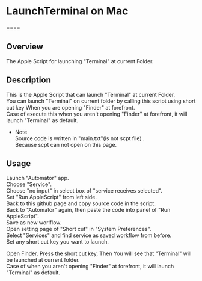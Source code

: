 # LaunchTerminal on Mac
====

## Overview
The Apple Script for launching "Terminal" at current Folder.

## Description
This is the Apple Script that can launch "Terminal" at current Folder.  
You can launch "Terminal" on current folder by calling this script using short cut key When you are opening "Finder" at forefront.  
Case of execute this when you aren't opening "Finder" at forefront, it will launch "Terminal" as default.



* Note  
Source code is written in "main.txt"(is not scpt file) .  
Because scpt can not open on this page.

## Usage
Launch "Automator" app.  
Choose "Service".  
Choose "no input" in select box of "service receives selected".  
Set "Run AppleScript" from left side.  
Back to this github page and copy source code in the script.  
Back to "Automator" again, then paste the code into panel of "Run AppleScript".  
Save as new worlflow.  
Open setting page of "Short cut" in "System Preferences".  
Select "Services" and find service as saved workflow from before.  
Set any short cut key you want to launch.  

Open Finder. Press the short cut key, Then You will see that "Terminal" will be launched at current folder.  
Case of when you aren't opening "Finder" at forefront, it will launch "Terminal" as default.
